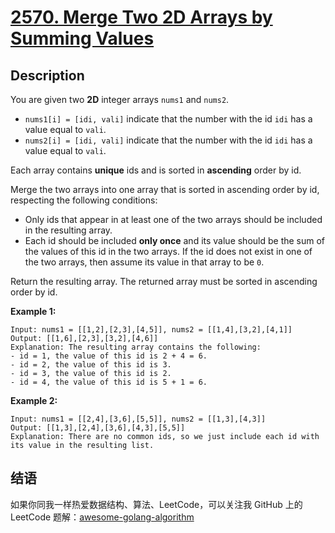 # [2570. Merge Two 2D Arrays by Summing Values][title]

## Description

You are given two **2D** integer arrays `nums1` and `nums2`.

- `nums1[i] = [idi, vali]` indicate that the number with the id `idi` has a value equal to `vali`.
- `nums2[i] = [idi, vali]` indicate that the number with the id `idi` has a value equal to `vali`.

Each array contains **unique** ids and is sorted in **ascending** order by id.

Merge the two arrays into one array that is sorted in ascending order by id, respecting the following conditions:

- Only ids that appear in at least one of the two arrays should be included in the resulting array.
- Each id should be included **only once** and its value should be the sum of the values of this id in the two arrays. If the id does not exist in one of the two arrays, then assume its value in that array to be `0`.

Return the resulting array. The returned array must be sorted in ascending order by id.

**Example 1:**

```
Input: nums1 = [[1,2],[2,3],[4,5]], nums2 = [[1,4],[3,2],[4,1]]
Output: [[1,6],[2,3],[3,2],[4,6]]
Explanation: The resulting array contains the following:
- id = 1, the value of this id is 2 + 4 = 6.
- id = 2, the value of this id is 3.
- id = 3, the value of this id is 2.
- id = 4, the value of this id is 5 + 1 = 6.
```

**Example 2:**

```
Input: nums1 = [[2,4],[3,6],[5,5]], nums2 = [[1,3],[4,3]]
Output: [[1,3],[2,4],[3,6],[4,3],[5,5]]
Explanation: There are no common ids, so we just include each id with its value in the resulting list.
```

## 结语

如果你同我一样热爱数据结构、算法、LeetCode，可以关注我 GitHub 上的 LeetCode 题解：[awesome-golang-algorithm][me]

[title]: https://leetcode.com/problems/merge-two-2d-arrays-by-summing-values
[me]: https://github.com/kylesliu/awesome-golang-algorithm
